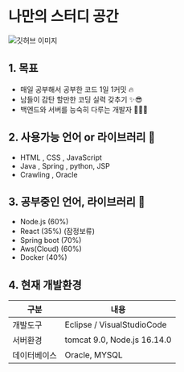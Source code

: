 # 나만의 스터디 공간
![깃허브 이미지](https://user-images.githubusercontent.com/104408863/179223339-9c3d4617-be56-452b-9632-a7033a8a7111.png)

## 1. 목표 
* 매일 공부해서 공부한 코드 1일 1커밋 🔥
* 남들이 감탄 할만한 코딩 실력 갖추기 ✨😎
* 백엔드와 서버를 능숙히 다루는 개발자 👨🏻‍💻


## 2. 사용가능 언어 or 라이브러리 🤗
* HTML , CSS , JavaScript
* Java  , Spring , python, JSP
* Crawling , Oracle

## 3. 공부중인 언어, 라이브러리 🚀
* Node.js (60%) 
* React (35%) (잠정보류)
* Spring boot (70%) 
* Aws(Cloud) (60%) 
* Docker (40%)

## 4. 현재 개발환경
|구분|내용|
|------|---|
|개발도구|Eclipse / VisualStudioCode|
|서버환경|tomcat 9.0, Node.js 16.14.0|
|데이터베이스|Oracle, MYSQL|

